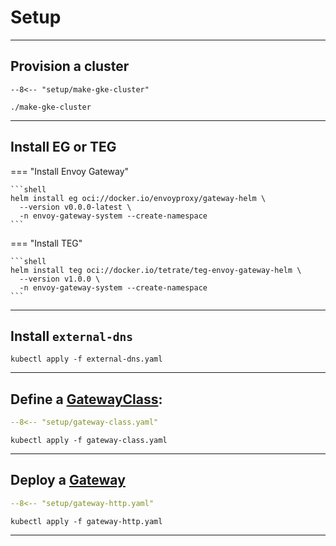# Setup

---

## Provision a cluster

```shell
--8<-- "setup/make-gke-cluster"
```

```shell
./make-gke-cluster
```

---

## Install EG or TEG

=== "Install Envoy Gateway"

    ```shell
    helm install eg oci://docker.io/envoyproxy/gateway-helm \
      --version v0.0.0-latest \
      -n envoy-gateway-system --create-namespace
    ```

=== "Install TEG"

    ```shell
    helm install teg oci://docker.io/tetrate/teg-envoy-gateway-helm \
      --version v1.0.0 \
      -n envoy-gateway-system --create-namespace
    ```

---

## Install `external-dns`

```shell
kubectl apply -f external-dns.yaml
```

---

## Define a [GatewayClass](https://gateway-api.sigs.k8s.io/api-types/gatewayclass/):

```yaml linenums="1"
--8<-- "setup/gateway-class.yaml"
```

```shell
kubectl apply -f gateway-class.yaml
```

---

## Deploy a [Gateway](https://gateway-api.sigs.k8s.io/api-types/gateway/)

```yaml linenums="1"
--8<-- "setup/gateway-http.yaml"
```

```shell
kubectl apply -f gateway-http.yaml
```

---
